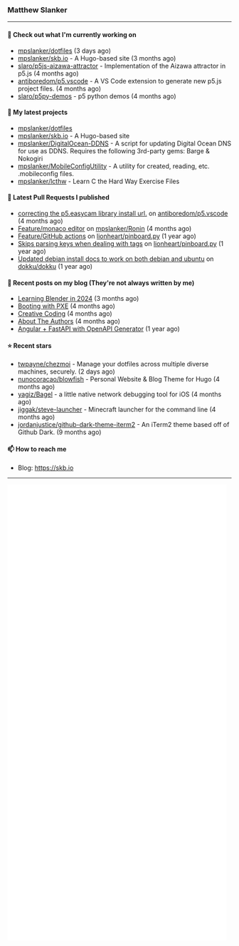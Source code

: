 ### Matthew Slanker
---
#### 👷 Check out what I'm currently working on

- [mpslanker/dotfiles](https://github.com/mpslanker/dotfiles) (3 days ago)
- [mpslanker/skb.io](https://github.com/mpslanker/skb.io) - A Hugo-based site (3 months ago)
- [slaro/p5js-aizawa-attractor](https://github.com/slaro/p5js-aizawa-attractor) - Implementation of the Aizawa attractor in p5.js (4 months ago)
- [antiboredom/p5.vscode](https://github.com/antiboredom/p5.vscode) - A VS Code extension to generate new p5.js project files. (4 months ago)
- [slaro/p5py-demos](https://github.com/slaro/p5py-demos) - p5 python demos (4 months ago)

#### 🌱 My latest projects

- [mpslanker/dotfiles](https://github.com/mpslanker/dotfiles)
- [mpslanker/skb.io](https://github.com/mpslanker/skb.io) - A Hugo-based site
- [mpslanker/DigitalOcean-DDNS](https://github.com/mpslanker/DigitalOcean-DDNS) - A script for updating Digital Ocean DNS for use as DDNS.  Requires the following 3rd-party gems: Barge &amp; Nokogiri
- [mpslanker/MobileConfigUtility](https://github.com/mpslanker/MobileConfigUtility) - A utility for created, reading, etc. .mobileconfig files.
- [mpslanker/lcthw](https://github.com/mpslanker/lcthw) - Learn C the Hard Way Exercise Files

#### 🔨 Latest Pull Requests I published

- [correcting the p5.easycam library install url.](https://github.com/antiboredom/p5.vscode/pull/62) on [antiboredom/p5.vscode](https://github.com/antiboredom/p5.vscode) (4 months ago)
- [Feature/monaco editor](https://github.com/mpslanker/Ronin/pull/1) on [mpslanker/Ronin](https://github.com/mpslanker/Ronin) (4 months ago)
- [Feature/GitHub actions](https://github.com/lionheart/pinboard.py/pull/30) on [lionheart/pinboard.py](https://github.com/lionheart/pinboard.py) (1 year ago)
- [Skips parsing keys when dealing with tags](https://github.com/lionheart/pinboard.py/pull/28) on [lionheart/pinboard.py](https://github.com/lionheart/pinboard.py) (1 year ago)
- [Updated debian install docs to work on both debian and ubuntu](https://github.com/dokku/dokku/pull/5658) on [dokku/dokku](https://github.com/dokku/dokku) (1 year ago)

#### 📜 Recent posts on my blog (They're not always written by me) 

- [Learning Blender in 2024](https://skb.io/posts/blender-getting-started/) (3 months ago)
- [Booting with PXE](https://skb.io/posts/booting-with-pxe/) (4 months ago)
- [Creative Coding](https://skb.io/posts/generative-art/) (4 months ago)
- [About The Authors](https://skb.io/about/) (4 months ago)
- [Angular &#43; FastAPI with OpenAPI Generator](https://skb.io/posts/ng&#43;fastapi/) (1 year ago)

#### ⭐ Recent stars

- [twpayne/chezmoi](https://github.com/twpayne/chezmoi) - Manage your dotfiles across multiple diverse machines, securely. (2 days ago)
- [nunocoracao/blowfish](https://github.com/nunocoracao/blowfish) - Personal Website &amp; Blog Theme for Hugo (4 months ago)
- [yagiz/Bagel](https://github.com/yagiz/Bagel) - a little native network debugging tool for iOS (4 months ago)
- [jiggak/steve-launcher](https://github.com/jiggak/steve-launcher) - Minecraft launcher for the command line (4 months ago)
- [jordanjustice/github-dark-theme-iterm2](https://github.com/jordanjustice/github-dark-theme-iterm2) - An iTerm2 theme based off of Github Dark. (9 months ago)

#### 📫 How to reach me
- Blog: https://skb.io
---
<img src="https://raw.githubusercontent.com/mpslanker/mpslanker/main/github-metrics.svg">